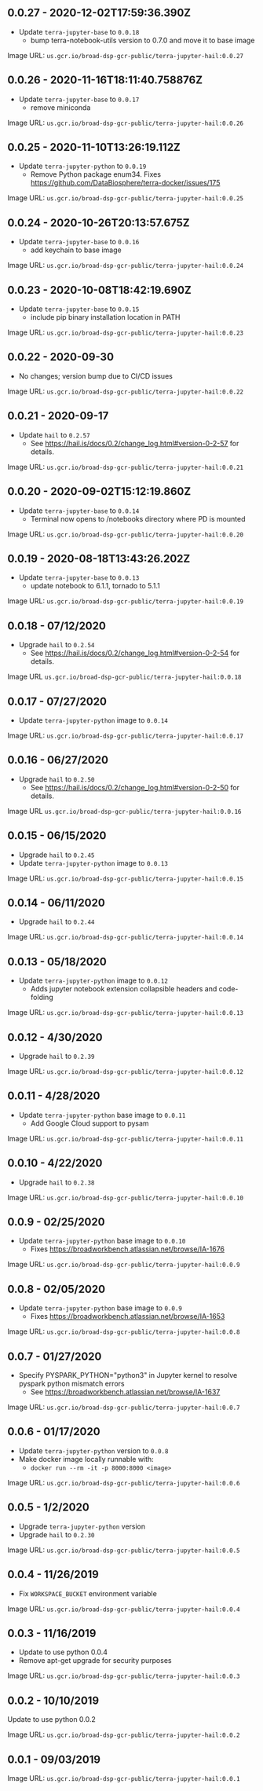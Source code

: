 ## 0.0.27 - 2020-12-02T17:59:36.390Z

- Update `terra-jupyter-base` to `0.0.18`
  - bump terra-notebook-utils version to 0.7.0 and move it to base image

Image URL: `us.gcr.io/broad-dsp-gcr-public/terra-jupyter-hail:0.0.27`

## 0.0.26 - 2020-11-16T18:11:40.758876Z

- Update `terra-jupyter-base` to `0.0.17`
  - remove miniconda

Image URL: `us.gcr.io/broad-dsp-gcr-public/terra-jupyter-hail:0.0.26`

## 0.0.25 - 2020-11-10T13:26:19.112Z

- Update `terra-jupyter-python` to `0.0.19`
  - Remove Python package enum34. Fixes https://github.com/DataBiosphere/terra-docker/issues/175

Image URL: `us.gcr.io/broad-dsp-gcr-public/terra-jupyter-hail:0.0.25`

## 0.0.24 - 2020-10-26T20:13:57.675Z

- Update `terra-jupyter-base` to `0.0.16`
  - add keychain to base image

Image URL: `us.gcr.io/broad-dsp-gcr-public/terra-jupyter-hail:0.0.24`

## 0.0.23 - 2020-10-08T18:42:19.690Z

- Update `terra-jupyter-base` to `0.0.15`
  - include pip binary installation location in PATH

Image URL: `us.gcr.io/broad-dsp-gcr-public/terra-jupyter-hail:0.0.23`

## 0.0.22 - 2020-09-30
- No changes; version bump due to CI/CD issues

Image URL: `us.gcr.io/broad-dsp-gcr-public/terra-jupyter-hail:0.0.22`

## 0.0.21 - 2020-09-17

- Update `hail` to `0.2.57`
   - See https://hail.is/docs/0.2/change_log.html#version-0-2-57 for details.

Image URL: `us.gcr.io/broad-dsp-gcr-public/terra-jupyter-hail:0.0.21`

## 0.0.20 - 2020-09-02T15:12:19.860Z

- Update `terra-jupyter-base` to `0.0.14`
  - Terminal now opens to /notebooks directory where PD is mounted

Image URL: `us.gcr.io/broad-dsp-gcr-public/terra-jupyter-hail:0.0.20`

## 0.0.19 - 2020-08-18T13:43:26.202Z

- Update `terra-jupyter-base` to `0.0.13`
  - update notebook to 6.1.1, tornado to 5.1.1

Image URL: `us.gcr.io/broad-dsp-gcr-public/terra-jupyter-hail:0.0.19`

## 0.0.18 - 07/12/2020
- Upgrade `hail` to `0.2.54`
   - See https://hail.is/docs/0.2/change_log.html#version-0-2-54 for details.

Image URL `us.gcr.io/broad-dsp-gcr-public/terra-jupyter-hail:0.0.18`

## 0.0.17 - 07/27/2020

- Update `terra-jupyter-python` image to `0.0.14`

Image URL: `us.gcr.io/broad-dsp-gcr-public/terra-jupyter-hail:0.0.17`

## 0.0.16 - 06/27/2020
- Upgrade `hail` to `0.2.50`
   - See https://hail.is/docs/0.2/change_log.html#version-0-2-50 for details.

Image URL `us.gcr.io/broad-dsp-gcr-public/terra-jupyter-hail:0.0.16`

## 0.0.15 - 06/15/2020
- Upgrade `hail` to `0.2.45`
- Update `terra-jupyter-python` image to `0.0.13`

Image URL: `us.gcr.io/broad-dsp-gcr-public/terra-jupyter-hail:0.0.15`

## 0.0.14 - 06/11/2020

- Upgrade `hail` to `0.2.44`

Image URL: `us.gcr.io/broad-dsp-gcr-public/terra-jupyter-hail:0.0.14`

## 0.0.13 - 05/18/2020

- Update `terra-jupyter-python` image to `0.0.12`
   - Adds jupyter notebook extension collapsible headers and code-folding

Image URL: `us.gcr.io/broad-dsp-gcr-public/terra-jupyter-hail:0.0.13`

## 0.0.12 - 4/30/2020

- Upgrade `hail` to `0.2.39`

Image URL: `us.gcr.io/broad-dsp-gcr-public/terra-jupyter-hail:0.0.12`

## 0.0.11 - 4/28/2020

- Update `terra-jupyter-python` base image to `0.0.11`
   - Add Google Cloud support to pysam

Image URL: `us.gcr.io/broad-dsp-gcr-public/terra-jupyter-hail:0.0.11`

## 0.0.10 - 4/22/2020

- Upgrade `hail` to `0.2.38`

Image URL: `us.gcr.io/broad-dsp-gcr-public/terra-jupyter-hail:0.0.10`

## 0.0.9 - 02/25/2020

- Update `terra-jupyter-python` base image to `0.0.10`
    - Fixes https://broadworkbench.atlassian.net/browse/IA-1676

Image URL: `us.gcr.io/broad-dsp-gcr-public/terra-jupyter-hail:0.0.9`

## 0.0.8 - 02/05/2020

- Update `terra-jupyter-python` base image to `0.0.9`
   - Fixes https://broadworkbench.atlassian.net/browse/IA-1653

Image URL: `us.gcr.io/broad-dsp-gcr-public/terra-jupyter-hail:0.0.8`

## 0.0.7 - 01/27/2020

- Specify PYSPARK_PYTHON="python3" in Jupyter kernel to resolve pyspark python mismatch errors
   - See https://broadworkbench.atlassian.net/browse/IA-1637

Image URL: `us.gcr.io/broad-dsp-gcr-public/terra-jupyter-hail:0.0.7`

## 0.0.6 - 01/17/2020

- Update `terra-jupyter-python` version to `0.0.8`
- Make docker image locally runnable with:
   - `docker run --rm -it -p 8000:8000 <image>`

Image URL: `us.gcr.io/broad-dsp-gcr-public/terra-jupyter-hail:0.0.6`

## 0.0.5 - 1/2/2020

- Upgrade `terra-jupyter-python` version
- Upgrade `hail` to `0.2.30`

Image URL: `us.gcr.io/broad-dsp-gcr-public/terra-jupyter-hail:0.0.5`

## 0.0.4 - 11/26/2019

- Fix `WORKSPACE_BUCKET` environment variable

Image URL: `us.gcr.io/broad-dsp-gcr-public/terra-jupyter-hail:0.0.4`

## 0.0.3 - 11/16/2019 

- Update to use python 0.0.4
- Remove apt-get upgrade for security purposes 

Image URL: `us.gcr.io/broad-dsp-gcr-public/terra-jupyter-hail:0.0.3`

## 0.0.2 - 10/10/2019 

Update to use python 0.0.2 

Image URL: `us.gcr.io/broad-dsp-gcr-public/terra-jupyter-hail:0.0.2`

## 0.0.1 - 09/03/2019

Image URL: `us.gcr.io/broad-dsp-gcr-public/terra-jupyter-hail:0.0.1`
